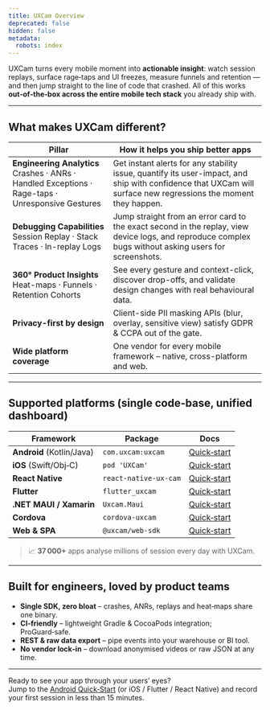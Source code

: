 ```yaml
---
title: UXCam Overview
deprecated: false
hidden: false
metadata:
  robots: index
---
```

UXCam turns every mobile moment into **actionable insight**: watch <Glossary>session</Glossary> replays, surface rage‑taps and UI freezes, measure funnels and retention — and then jump straight to the line of code that crashed. All of this works **out‑of‑the‑box across the entire mobile tech stack** you already ship with.

***

## What makes UXCam different?

| Pillar                                                                                                 | How it helps you ship better apps                                                                                                                              |
| ------------------------------------------------------------------------------------------------------ | -------------------------------------------------------------------------------------------------------------------------------------------------------------- |
| **Engineering Analytics**<br />Crashes · ANRs · Handled Exceptions · Rage-taps · Unresponsive Gestures | Get instant alerts for any stability issue, quantify its user-impact, and ship with confidence that UXCam will surface new regressions the moment they happen. |
| **Debugging Capabilities**<br />Session Replay · Stack Traces · In-replay Logs                         | Jump straight from an error card to the exact second in the replay, view device logs, and reproduce complex bugs without asking users for screenshots.         |
| **360° Product Insights**<br />Heat-maps · Funnels · Retention Cohorts                                 | See every gesture and context-click, discover drop-offs, and validate design changes with real behavioural data.                                               |
| **Privacy-first by design**                                                                            | Client-side PII masking APIs (blur, overlay, sensitive view) satisfy GDPR & CCPA out of the gate.                                                              |
| **Wide platform coverage**                                                                             | One vendor for every mobile framework – native, cross-platform and web.                                                                                        |

***

## Supported platforms (single code‑base, unified dashboard)

| Framework                 | Package               | Docs                                  |
| ------------------------- | --------------------- | ------------------------------------- |
| **Android** (Kotlin/Java) | `com.uxcam:uxcam`     | [Quick‑start](../android/quick-start) |
| **iOS** (Swift/Obj‑C)     | `pod 'UXCam'`         | [Quick‑start](../android/quick-start) |
| **React Native**          | `react-native-ux-cam` | [Quick‑start](../android/quick-start) |
| **Flutter**               | `flutter_uxcam`       | [Quick‑start](../android/quick-start) |
| **.NET MAUI / Xamarin**   | `Uxcam.Maui`          | [Quick‑start](../android/quick-start) |
| **Cordova**               | `cordova-uxcam`       | [Quick‑start](../android/quick-start) |
| **Web & SPA**             | `@uxcam/web-sdk`      | [Quick‑start](../android/quick-start) |

> 📈 **37 000+** apps analyse millions of <Glossary>session</Glossary> every day with UXCam.

***

## Built for engineers, loved by product teams

* **Single SDK, zero bloat** – crashes, ANRs, replays and heat‑maps share one binary.
* **CI‑friendly** – lightweight Gradle & CocoaPods integration; ProGuard‑safe.
* **REST & raw data export** – pipe events into your warehouse or BI tool.
* **No vendor lock‑in** – download anonymised videos or raw JSON at any time.

***

Ready to see your app through your users’ eyes?\
Jump to the [Android Quick‑Start](../android/quick-start) (or iOS / Flutter / React Native) and record your first <Glossary>session</Glossary> in less than 15 minutes.